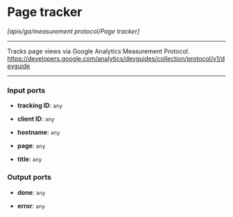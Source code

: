 # Page tracker

_[apis/ga/measurement protocol/Page tracker]_

---

Tracks page views via Google Analytics Measurement Protocol.<br>
https://developers.google.com/analytics/devguides/collection/protocol/v1/devguide<br>

---

### Input ports

* __tracking ID__: ` any `


* __client ID__: ` any `


* __hostname__: ` any `


* __page__: ` any `


* __title__: ` any `

### Output ports

* __done__: ` any `


* __error__: ` any `


